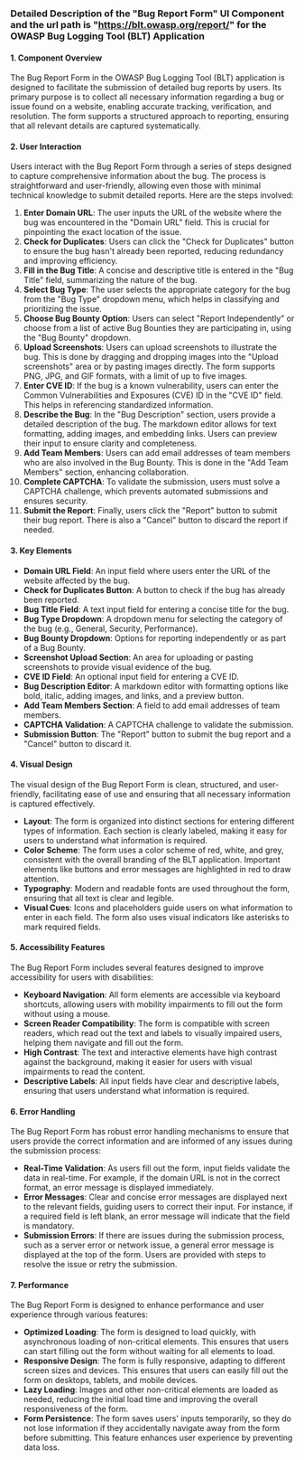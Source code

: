 ### Detailed Description of the "Bug Report Form" UI Component and the url path is "https://blt.owasp.org/report/" for the OWASP Bug Logging Tool (BLT) Application

#### 1. Component Overview
The Bug Report Form in the OWASP Bug Logging Tool (BLT) application is designed to facilitate the submission of detailed bug reports by users. Its primary purpose is to collect all necessary information regarding a bug or issue found on a website, enabling accurate tracking, verification, and resolution. The form supports a structured approach to reporting, ensuring that all relevant details are captured systematically.

#### 2. User Interaction
Users interact with the Bug Report Form through a series of steps designed to capture comprehensive information about the bug. The process is straightforward and user-friendly, allowing even those with minimal technical knowledge to submit detailed reports. Here are the steps involved:

1. **Enter Domain URL**: The user inputs the URL of the website where the bug was encountered in the "Domain URL" field. This is crucial for pinpointing the exact location of the issue.
2. **Check for Duplicates**: Users can click the "Check for Duplicates" button to ensure the bug hasn't already been reported, reducing redundancy and improving efficiency.
3. **Fill in the Bug Title**: A concise and descriptive title is entered in the "Bug Title" field, summarizing the nature of the bug.
4. **Select Bug Type**: The user selects the appropriate category for the bug from the "Bug Type" dropdown menu, which helps in classifying and prioritizing the issue.
5. **Choose Bug Bounty Option**: Users can select "Report Independently" or choose from a list of active Bug Bounties they are participating in, using the "Bug Bounty" dropdown.
6. **Upload Screenshots**: Users can upload screenshots to illustrate the bug. This is done by dragging and dropping images into the "Upload screenshots" area or by pasting images directly. The form supports PNG, JPG, and GIF formats, with a limit of up to five images.
7. **Enter CVE ID**: If the bug is a known vulnerability, users can enter the Common Vulnerabilities and Exposures (CVE) ID in the "CVE ID" field. This helps in referencing standardized information.
8. **Describe the Bug**: In the "Bug Description" section, users provide a detailed description of the bug. The markdown editor allows for text formatting, adding images, and embedding links. Users can preview their input to ensure clarity and completeness.
9. **Add Team Members**: Users can add email addresses of team members who are also involved in the Bug Bounty. This is done in the "Add Team Members" section, enhancing collaboration.
10. **Complete CAPTCHA**: To validate the submission, users must solve a CAPTCHA challenge, which prevents automated submissions and ensures security.
11. **Submit the Report**: Finally, users click the "Report" button to submit their bug report. There is also a "Cancel" button to discard the report if needed.

#### 3. Key Elements
- **Domain URL Field**: An input field where users enter the URL of the website affected by the bug.
- **Check for Duplicates Button**: A button to check if the bug has already been reported.
- **Bug Title Field**: A text input field for entering a concise title for the bug.
- **Bug Type Dropdown**: A dropdown menu for selecting the category of the bug (e.g., General, Security, Performance).
- **Bug Bounty Dropdown**: Options for reporting independently or as part of a Bug Bounty.
- **Screenshot Upload Section**: An area for uploading or pasting screenshots to provide visual evidence of the bug.
- **CVE ID Field**: An optional input field for entering a CVE ID.
- **Bug Description Editor**: A markdown editor with formatting options like bold, italic, adding images, and links, and a preview button.
- **Add Team Members Section**: A field to add email addresses of team members.
- **CAPTCHA Validation**: A CAPTCHA challenge to validate the submission.
- **Submission Button**: The "Report" button to submit the bug report and a "Cancel" button to discard it.

#### 4. Visual Design
The visual design of the Bug Report Form is clean, structured, and user-friendly, facilitating ease of use and ensuring that all necessary information is captured effectively.

- **Layout**: The form is organized into distinct sections for entering different types of information. Each section is clearly labeled, making it easy for users to understand what information is required.
- **Color Scheme**: The form uses a color scheme of red, white, and grey, consistent with the overall branding of the BLT application. Important elements like buttons and error messages are highlighted in red to draw attention.
- **Typography**: Modern and readable fonts are used throughout the form, ensuring that all text is clear and legible.
- **Visual Cues**: Icons and placeholders guide users on what information to enter in each field. The form also uses visual indicators like asterisks to mark required fields.

#### 5. Accessibility Features
The Bug Report Form includes several features designed to improve accessibility for users with disabilities:

- **Keyboard Navigation**: All form elements are accessible via keyboard shortcuts, allowing users with mobility impairments to fill out the form without using a mouse.
- **Screen Reader Compatibility**: The form is compatible with screen readers, which read out the text and labels to visually impaired users, helping them navigate and fill out the form.
- **High Contrast**: The text and interactive elements have high contrast against the background, making it easier for users with visual impairments to read the content.
- **Descriptive Labels**: All input fields have clear and descriptive labels, ensuring that users understand what information is required.

#### 6. Error Handling
The Bug Report Form has robust error handling mechanisms to ensure that users provide the correct information and are informed of any issues during the submission process:

- **Real-Time Validation**: As users fill out the form, input fields validate the data in real-time. For example, if the domain URL is not in the correct format, an error message is displayed immediately.
- **Error Messages**: Clear and concise error messages are displayed next to the relevant fields, guiding users to correct their input. For instance, if a required field is left blank, an error message will indicate that the field is mandatory.
- **Submission Errors**: If there are issues during the submission process, such as a server error or network issue, a general error message is displayed at the top of the form. Users are provided with steps to resolve the issue or retry the submission.

#### 7. Performance
The Bug Report Form is designed to enhance performance and user experience through various features:

- **Optimized Loading**: The form is designed to load quickly, with asynchronous loading of non-critical elements. This ensures that users can start filling out the form without waiting for all elements to load.
- **Responsive Design**: The form is fully responsive, adapting to different screen sizes and devices. This ensures that users can easily fill out the form on desktops, tablets, and mobile devices.
- **Lazy Loading**: Images and other non-critical elements are loaded as needed, reducing the initial load time and improving the overall responsiveness of the form.
- **Form Persistence**: The form saves users' inputs temporarily, so they do not lose information if they accidentally navigate away from the form before submitting. This feature enhances user experience by preventing data loss.

